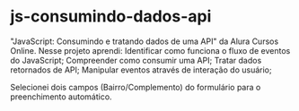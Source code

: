 # js-consumindo-dados-api
 "JavaScript: Consumindo e tratando dados de uma API" da Alura Cursos Online.
Nesse projeto aprendi:
Identificar como funciona o fluxo de eventos do JavaScript;
Compreender como consumir uma API;
Tratar dados retornados de API;
Manipular eventos através de interação do usuário;

Selecionei dois campos (Bairro/Complemento) do formulário para o preenchimento automático.

